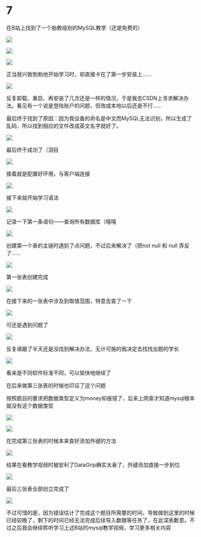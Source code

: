# 7

在B站上找到了一个胎教级别的MySQL教学（还是免费的）

![](https://s3.bmp.ovh/imgs/2022/10/12/1ac213c702ef38f5.png)

![](https://s3.bmp.ovh/imgs/2022/10/12/37b82488969dab19.png)

![](https://s3.bmp.ovh/imgs/2022/10/12/575bf8be6d5b7106.png)

正当我兴致勃勃地开始学习时，却直接卡在了第一步安装上......

![](https://s3.bmp.ovh/imgs/2022/10/12/cd50451b04ecc2c4.png)

反复卸载、重启、再安装了几次还是一样的情况，于是我去CSDN上寻求解决办法。看见有一个说是登陆账户的问题，但改成本地以后还是不行......

最后终于找到了原因：因为我设备的命名是中文而MySQL无法识别，所以生成了乱码，所以找到相应的文件改成英文名字就好了。

![](https://s3.bmp.ovh/imgs/2022/10/12/3b3809be764afaa2.png)

最后终于成功了（泪目

![](https://s3.bmp.ovh/imgs/2022/10/12/1345d2718a243933.png)

接着就是配置好环境，与客户端连接

![](https://s3.bmp.ovh/imgs/2022/10/12/9b8a6a1c095b53c6.png)

接下来就开始学习语法

![](https://s3.bmp.ovh/imgs/2022/10/14/900947909266bea2.jpg)

记录一下第一条语句——查询所有数据库（嘻嘻

![](https://s3.bmp.ovh/imgs/2022/10/12/633bba3696900694.png)

创建第一个表的主链时遇到了点问题，不过后来解决了（把not null 和 null 弄反了......

![](https://s3.bmp.ovh/imgs/2022/10/14/5c3489c4cba237f7.png)

第一张表创建完成

![](https://s3.bmp.ovh/imgs/2022/10/14/bf8e9eea2debd1ff.png)

在接下来的一张表中涉及到取值范围，特意去查了一下

![](https://s3.bmp.ovh/imgs/2022/10/14/c110fd060e6b02d3.png)

可还是遇到问题了

![](https://s3.bmp.ovh/imgs/2022/10/14/c67a52714a4dc183.jpg)

反复琢磨了半天还是没找到解决办法，无计可施的我决定去找找出题的学长

![](https://s3.bmp.ovh/imgs/2022/10/14/db923d43d15920c4.jpg)

看来是不同软件标准不同，可以愉快地继续了

在后来做第三张表的时候也印证了这个问题

按照题目的要求把数据类型定义为money却报错了，后来上网查才知道mysql根本就没有这个数据类型

![](https://s3.bmp.ovh/imgs/2022/10/14/eef591fbbf0caf68.png)

![](https://s3.bmp.ovh/imgs/2022/10/14/9b46080ac5716597.png)

在完成第三张表的时候本来查好添加外键的方法

![](https://s3.bmp.ovh/imgs/2022/10/14/bc8c097ba0354c9f.png)

结果在看教学视频时被安利了DataGrip确实太香了，外键添加直接一步到位

![](https://s3.bmp.ovh/imgs/2022/10/14/a5984c22d0a5361b.png)

最后三张表全部创立完成了

![](https://s3.bmp.ovh/imgs/2022/10/14/611ffa5e7ba522e8.png)

不过可惜的是，因为错误估计了完成这个题目所需要的时间，导致做到这里的时候已经较晚了，剩下的时间已经无法完成后续导入数据等任务了，在此深表歉意。不过之后我会继续聆听学习上述B站的mysql教学视频，学习更多相关内容
